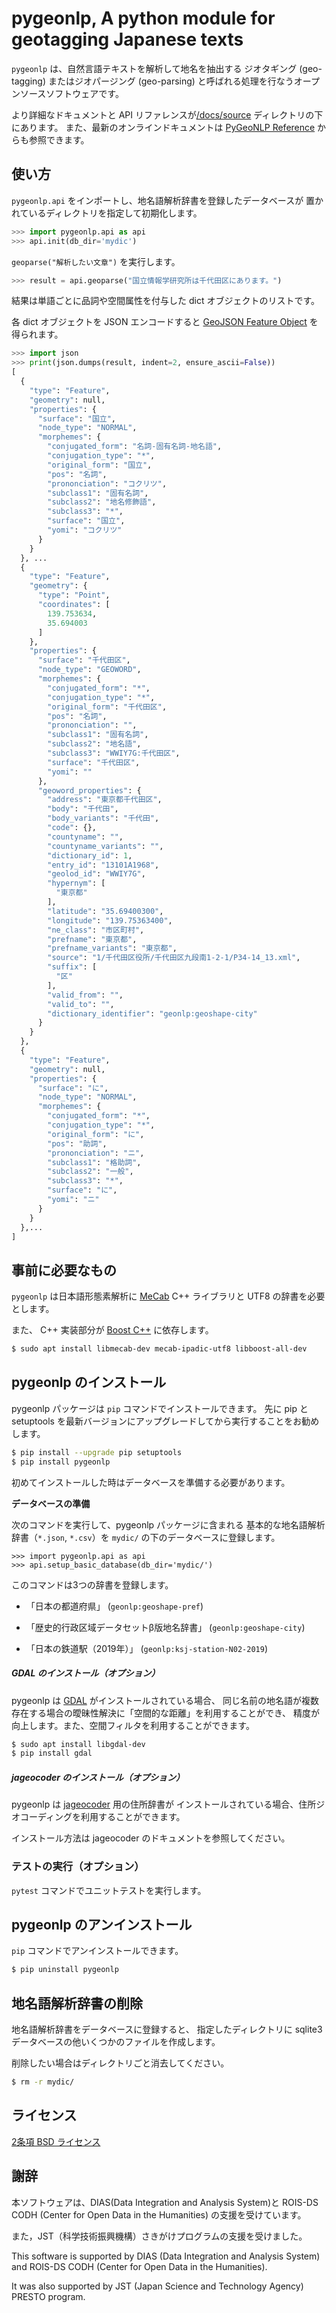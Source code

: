 # pygeonlp, A python module for geotagging Japanese texts

`pygeonlp` は、自然言語テキストを解析して地名を抽出する
ジオタギング (geo-tagging) またはジオパージング (geo-parsing) と呼ばれる処理を行なうオープンソースソフトウェアです。

より詳細なドキュメントと API リファレンスが[/docs/source](./docs/source)
ディレクトリの下にあります。
また、最新のオンラインドキュメントは
[PyGeoNLP Reference](https://pygeonlp.readthedocs.io/latest/)
からも参照できます。

## 使い方

`pygeonlp.api` をインポートし、地名語解析辞書を登録したデータベースが
置かれているディレクトリを指定して初期化します。

```python
>>> import pygeonlp.api as api
>>> api.init(db_dir='mydic')
```

`geoparse("解析したい文章")` を実行します。

```python
>>> result = api.geoparse("国立情報学研究所は千代田区にあります。")
```

結果は単語ごとに品詞や空間属性を付与した dict オブジェクトのリストです。

各 dict オブジェクトを JSON エンコードすると [GeoJSON Feature Object](https://tools.ietf.org/html/rfc7946#section-3.2) を得られます。

```python
>>> import json
>>> print(json.dumps(result, indent=2, ensure_ascii=False))
[
  {
    "type": "Feature",
    "geometry": null,
    "properties": {
      "surface": "国立",
      "node_type": "NORMAL",
      "morphemes": {
        "conjugated_form": "名詞-固有名詞-地名語",
        "conjugation_type": "*",
        "original_form": "国立",
        "pos": "名詞",
        "prononciation": "コクリツ",
        "subclass1": "固有名詞",
        "subclass2": "地名修飾語",
        "subclass3": "*",
        "surface": "国立",
        "yomi": "コクリツ"
      }
    }
  }, ... 
  {
    "type": "Feature",
    "geometry": {
      "type": "Point",
      "coordinates": [
        139.753634,
        35.694003
      ]
    },
    "properties": {
      "surface": "千代田区",
      "node_type": "GEOWORD",
      "morphemes": {
        "conjugated_form": "*",
        "conjugation_type": "*",
        "original_form": "千代田区",
        "pos": "名詞",
        "prononciation": "",
        "subclass1": "固有名詞",
        "subclass2": "地名語",
        "subclass3": "WWIY7G:千代田区",
        "surface": "千代田区",
        "yomi": ""
      },
      "geoword_properties": {
        "address": "東京都千代田区",
        "body": "千代田",
        "body_variants": "千代田",
        "code": {},
        "countyname": "",
        "countyname_variants": "",
        "dictionary_id": 1,
        "entry_id": "13101A1968",
        "geolod_id": "WWIY7G",
        "hypernym": [
          "東京都"
        ],
        "latitude": "35.69400300",
        "longitude": "139.75363400",
        "ne_class": "市区町村",
        "prefname": "東京都",
        "prefname_variants": "東京都",
        "source": "1/千代田区役所/千代田区九段南1-2-1/P34-14_13.xml",
        "suffix": [
          "区"
        ],
        "valid_from": "",
        "valid_to": "",
        "dictionary_identifier": "geonlp:geoshape-city"
      }
    }
  },
  {
    "type": "Feature",
    "geometry": null,
    "properties": {
      "surface": "に",
      "node_type": "NORMAL",
      "morphemes": {
        "conjugated_form": "*",
        "conjugation_type": "*",
        "original_form": "に",
        "pos": "助詞",
        "prononciation": "ニ",
        "subclass1": "格助詞",
        "subclass2": "一般",
        "subclass3": "*",
        "surface": "に",
        "yomi": "ニ"
      }
    }
  },...
]
```

## 事前に必要なもの

`pygeonlp` は日本語形態素解析に [MeCab](https://taku910.github.io/mecab/)
C++ ライブラリと UTF8 の辞書を必要とします。

また、 C++ 実装部分が [Boost C++](https://www.boost.org/) に依存します。

```sh
$ sudo apt install libmecab-dev mecab-ipadic-utf8 libboost-all-dev
```

## pygeonlp のインストール

pygeonlp パッケージは `pip` コマンドでインストールできます。
先に pip と setuptools を最新バージョンにアップグレードしてから実行することをお勧めします。

```sh
$ pip install --upgrade pip setuptools
$ pip install pygeonlp
```

初めてインストールした時はデータベースを準備する必要があります。

**データベースの準備**

次のコマンドを実行して、pygeonlp パッケージに含まれる
基本的な地名語解析辞書（`*.json`, `*.csv`）を
`mydic/` の下のデータベースに登録します。

```
>>> import pygeonlp.api as api
>>> api.setup_basic_database(db_dir='mydic/')
```

このコマンドは3つの辞書を登録します。

- 「日本の都道府県」 (`geonlp:geoshape-pref`)

- 「歴史的行政区域データセットβ版地名辞書」 (`geonlp:geoshape-city`)

- 「日本の鉄道駅（2019年）」 (`geonlp:ksj-station-N02-2019`)

##### GDAL のインストール（オプション）

pygeonlp は [GDAL](https://pypi.org/project/GDAL/) がインストールされている場合、
同じ名前の地名語が複数存在する場合の曖昧性解決に「空間的な距離」を利用することができ、
精度が向上します。また、空間フィルタを利用することができます。

```sh
$ sudo apt install libgdal-dev
$ pip install gdal
```

##### jageocoder のインストール（オプション）

pygeonlp は [jageocoder](https://pypi.org/project/jageocoder/) 用の住所辞書が
インストールされている場合、住所ジオコーディングを利用することができます。

インストール方法は jageocoder のドキュメントを参照してください。

### テストの実行（オプション）

`pytest` コマンドでユニットテストを実行します。


## pygeonlp のアンインストール

`pip` コマンドでアンインストールできます。

```sh
$ pip uninstall pygeonlp
```

## 地名語解析辞書の削除

地名語解析辞書をデータベースに登録すると、
指定したディレクトリに sqlite3 データベースの他いくつかのファイルを作成します。

削除したい場合はディレクトリごと消去してください。

```sh
$ rm -r mydic/
```

## ライセンス

[2条項 BSD ライセンス](https://licenses.opensource.jp/BSD-2-Clause/BSD-2-Clause.html)

## 謝辞

本ソフトウェアは、DIAS(Data Integration and Analysis System)と
ROIS-DS CODH (Center for Open Data in the Humanities) の支援を受けています。

また，JST（科学技術振興機構）さきがけプログラムの支援を受けました。

This software is supported by DIAS (Data Integration and Analysis System) and
ROIS-DS CODH (Center for Open Data in the Humanities).

It was also supported by JST (Japan Science and Technology Agency) PRESTO program.
